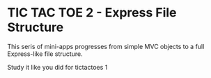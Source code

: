 # TIC TAC TOE 2 - Express File Structure
This seris of mini-apps progresses from simple MVC objects to a full Express-like file structure.  

Study it like you did for tictactoes 1


